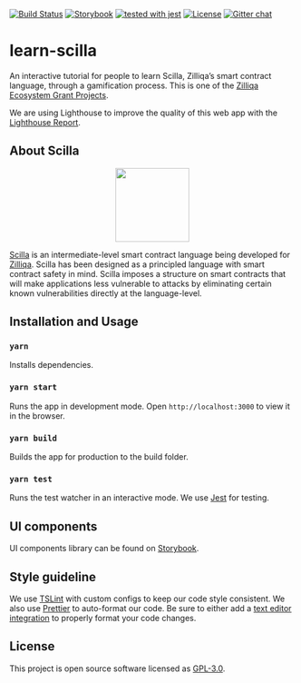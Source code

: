 [![Build Status](https://travis-ci.com/noelyoo/learn-scilla.svg?branch=master)](https://travis-ci.com/noelyoo/learn-scilla) [![Storybook](https://github.com/storybooks/press/blob/master/badges/storybook.svg)](https://noelyoo.github.io/learn-scilla/) [![tested with jest](https://img.shields.io/badge/tested_with-jest-99424f.svg)](https://github.com/facebook/jest) [![License](https://img.shields.io/cran/l/devtools.svg)](https://github.com/noelyoo/learn-scilla/blob/master/LICENSE) [![Gitter chat](http://img.shields.io/badge/chat-on%20gitter-077a8f.svg)](https://gitter.im/Zilliqa/SmartContract)

# learn-scilla 

An interactive tutorial for people to learn Scilla, Zilliqa’s smart contract language, through a gamification process. This is one of the [Zilliqa Ecosystem Grant Projects](https://blog.zilliqa.com/announcing-the-second-wave-of-zilliqa-ecosystem-grant-awardees-6e03edadcc0d). 

We are using Lighthouse to improve the quality of this web app with the [Lighthouse Report](https://lighthouse-dot-webdotdevsite.appspot.com/lh/html?url=https://learn-scilla.firebaseapp.com). 

## About Scilla

<p align="center"><img src="https://scilla.readthedocs.io/en/latest/_images/scilla-logo-color-transparent.png" align="center" width="130px" height="130px"/></p>

[Scilla](https://scilla-lang.org/) is an intermediate-level smart contract language being developed for [Zilliqa](https://zilliqa.com/). Scilla has been designed as a principled language with smart contract safety in mind. Scilla imposes a structure on smart contracts that will make applications less vulnerable to attacks by eliminating certain known vulnerabilities directly at the language-level.

## Installation and Usage

### `yarn`

Installs dependencies.

### `yarn start`

Runs the app in development mode.
Open `http://localhost:3000` to view it in the browser.

### `yarn build`

Builds the app for production to the build folder.

### `yarn test`

Runs the test watcher in an interactive mode.
We use [Jest](https://jestjs.io/) for testing.

## UI components

UI components library can be found on [Storybook](https://noelyoo.github.io/learn-scilla).

## Style guideline

We use [TSLint](https://palantir.github.io/tslint/) with custom configs to keep our code style consistent. We also use [Prettier](https://prettier.io/) to auto-format our code. Be sure to either add a [text editor integration](https://prettier.io/docs/en/editors.html) to properly format your code changes.

## License

This project is open source software licensed as [GPL-3.0](https://github.com/noelyoo/learn-scilla/blob/develop/LICENSE).
